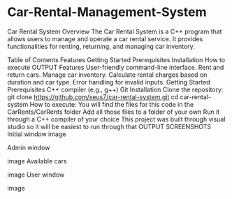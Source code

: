 # Car-Rental-Management-System
Car Rental System
Overview
The Car Rental System is a C++ program that allows users to manage and operate a car rental service. It provides functionalities for renting, returning, and managing car inventory.

Table of Contents
Features
Getting Started
Prerequisites
Installation
How to execute
OUTPUT
Features
User-friendly command-line interface.
Rent and return cars.
Manage car inventory.
Calculate rental charges based on duration and car type.
Error handling for invalid inputs.
Getting Started
Prerequisites
C++ compiler (e.g., g++)
Git
Installation
Clone the repository:
git clone https://github.com/xeus7/car-rental-system.git
cd car-rental-system
How to execute:
You will find the files for this code in the CarRents/CarRents folder
Add all those files to a folder of your own
Run it through a C++ compiler of your choice
This project was built through visual studio so it will be easiest to run through that
OUTPUT SCREENSHOTS
Initial window image

Admin window

image
Available cars

image
User window

image
